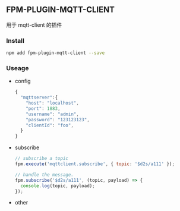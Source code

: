 ## FPM-PLUGIN-MQTT-CLIENT
用于 mqtt-client 的插件

### Install
```bash
npm add fpm-plugin-mqtt-client --save
```

### Useage

- config

  ```javascript
  {
    "mqttserver":{
      "host": "localhost",
      "port": 1883,
      "username": "admin",
      "password": "123123123",
      "clientId": "foo",
    }
  }
  ```

- subscribe

  ```javascript
  // subscribe a topic
  fpm.execute('mqttclient.subscribe', { topic: '$d2s/a111' });

  // handle the message.
  fpm.subscribe('$d2s/a111', (topic, payload) => {
    console.log(topic, payload);
  });
  ```

- other

  ```javascript

  ```